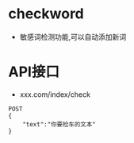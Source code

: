 # checkword 

* 敏感词检测功能,可以自动添加新词


# API接口

- xxx.com/index/check
```
POST
{
	"text":"你要检车的文本"
}
```
